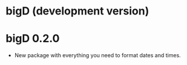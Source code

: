# bigD (development version)

# bigD 0.2.0

* New package with everything you need to format dates and times.

